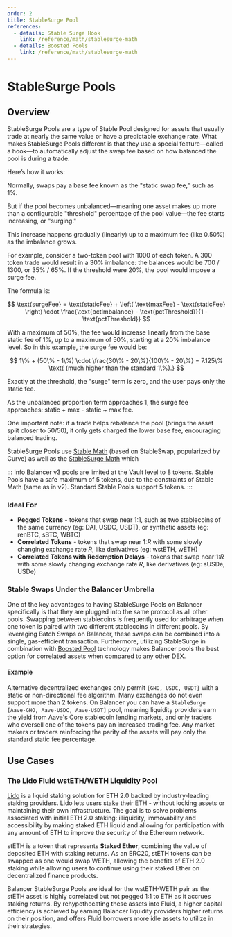 ```yaml
---
order: 2
title: StableSurge Pool
references:
  - details: Stable Surge Hook
    link: /reference/math/stablesurge-math
  - details: Boosted Pools
    link: /reference/math/stablesurge-math
---
```


# StableSurge Pools

## Overview

StableSurge Pools are a type of Stable Pool designed for assets that usually trade at nearly the same value or have a predictable exchange rate. What makes StableSurge Pools different is that they use a special feature—called a hook—to automatically adjust the swap fee based on how balanced the pool is during a trade.

Here’s how it works:

Normally, swaps pay a base fee known as the "static swap fee," such as 1%.

But if the pool becomes unbalanced—meaning one asset makes up more than a configurable "threshold" percentage of the pool value—the fee starts increasing, or "surging."

This increase happens gradually (linearly) up to a maximum fee (like 0.50%) as the imbalance grows.

For example, consider a two-token pool with 1000 of each token. A 300 token trade would result in a 30% imbalance: the balances would be 700 / 1300, or 35% / 65%. If the threshold were 20%, the pool would impose a surge fee.

The formula is:

$$
\text{surgeFee} = \text{staticFee} + \left( \text{maxFee} - \text{staticFee} \right) \cdot \frac{\text{pctImbalance} - \text{pctThreshold}}{1 - \text{pctThreshold}}
$$

With a maximum of 50%, the fee would increase linearly from the base static fee of 1%, up to a maximum of 50%, starting at a 20% imbalance level. So in this example, the surge fee would be:

$$
1\% + (50\% - 1\%) \cdot \frac{30\% - 20\%}{100\% - 20\%} = 7.125\% \text{ (much higher than the standard 1\%).}
$$

Exactly at the threshold, the "surge" term is zero, and the user pays only the static fee.

As the unbalanced proportion term approaches 1, the surge fee approaches:
static + max - static ~ max fee.

One important note: if a trade helps rebalance the pool (brings the asset split closer to 50/50), it only gets charged the lower base fee, encouraging balanced trading.

StableSurge Pools use [Stable Math](./stable-math.md) (based on StableSwap, popularized by Curve) as well as the [StableSurge Math](./stablesurge-math.md) which

::: info
Balancer v3 pools are limited at the Vault level to 8 tokens. Stable Pools have a safe maximum of 5 tokens, due to the constraints of Stable Math (same as in v2).
Standard Stable Pools support 5 tokens.
:::

### Ideal For

- **Pegged Tokens** - tokens that swap near 1:1, such as two stablecoins of the same currency (eg: DAI, USDC, USDT), or synthetic assets (eg: renBTC, sBTC, WBTC)
- **Correlated Tokens** - tokens that swap near 1:$R$ with some slowly changing exchange rate $R$, like derivatives (eg: wstETH, wETH)
- **Correlated Tokens with Redemption Delays** - tokens that swap near 1:$R$ with some slowly changing exchange rate $R$, like derivatives (eg: sUSDe, USDe)

### Stable Swaps Under the Balancer Umbrella

One of the key advantages to having StableSurge Pools on Balancer specifically is that they are plugged into the same protocol as all other pools. Swapping between stablecoins is frequently used for arbitrage when one token is paired with two different stablecoins in different pools. By leveraging Batch Swaps on Balancer, these swaps can be combined into a single, gas-efficient transaction. Furthermore, utilizing StableSurge in combination with [Boosted Pool](../boosted-pool.md) technology makes Balancer pools the best option for correlated assets when compared to any other DEX.

#### Example

Alternative decentralized exchanges only permit `[GHO, USDC, USDT]` with a static or non-directional fee algorithm. Many exchanges do not even support more than 2 tokens. On Balancer you can have a `StableSurge [Aave-GHO, Aave-USDC, Aave-USDT]` pool, meaning liquidity providers earn the yield from Aave's Core stablecoin lending markets, and only traders who oversell one of the tokens pay an increased trading fee. Any market makers or traders reinforcing the parity of the assets will pay only the standard static fee percentage.

## Use Cases

### **The Lido Fluid wstETH/WETH Liquidity Pool**

[Lido](https://lido.fi/) is a liquid staking solution for ETH 2.0 backed by industry-leading staking providers. Lido lets users stake their ETH - without locking assets or maintaining their own infrastructure. The goal is to solve problems associated with initial ETH 2.0 staking: illiquidity, immovability and accessibility by making staked ETH liquid and allowing for participation with any amount of ETH to improve the security of the Ethereum network.

stETH is a token that represents **Staked Ether**, combining the value of deposited ETH with staking returns. As an ERC20, stETH tokens can be swapped as one would swap WETH, allowing the benefits of ETH 2.0 staking while allowing users to continue using their staked Ether on decentralized finance products.

Balancer StableSurge Pools are ideal for the wstETH-WETH pair as the stETH asset is highly correlated but not pegged 1:1 to ETH as it accrues staking returns. By rehypothecating these assets into Fluid, a higher capital efficiency is achieved by earning Balancer liquidity providers higher returns on their position, and offers Fluid borrowers more idle assets to utilize in their strategies.
